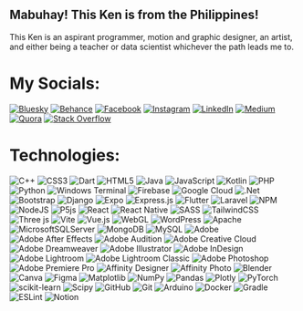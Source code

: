 ## Mabuhay! This Ken is from the Philippines!
This Ken is an aspirant programmer, motion and graphic designer, an artist, and either being a teacher or data scientist whichever the path leads me to.


# My Socials:
[![Bluesky](https://img.shields.io/badge/bluesky-%23252525?style=flat-square&logo=bluesky&logoColor=white)](https://bsky.app/profile/imjustkenn) 
[![Behance](https://img.shields.io/badge/Behance-%23252525?style=flat-square&logo=behance&logoColor=white)](https://behance.net/imjustkenn) 
[![Facebook](https://img.shields.io/badge/Facebook-%23252525?style=flat-square&logo=Facebook&logoColor=white)](https://facebook.com/imjustkenn) 
[![Instagram](https://img.shields.io/badge/Instagram-%23252525?style=flat-square&logo=Instagram&logoColor=white)](https://instagram.com/iimjustkenn) 
[![LinkedIn](https://img.shields.io/badge/LinkedIn-%23252525?style=flat-square&logo=linkedin&logoColor=white)](https://linkedin.com/in/imjustkenn) 
[![Medium](https://img.shields.io/badge/Medium-%23252525?style=flat-square&logo=medium&logoColor=white)](https://medium.com/@kennethivansanoy) 
[![Quora](https://img.shields.io/badge/Quora-%23252525?style=flat-square&logo=Quora&logoColor=white)](https://quora.com/profile/Imjustkenn) 
[![Stack Overflow](https://img.shields.io/badge/Stack%20Overflow-%23252525?style=flat-square&logo=stack-overflow&logoColor=white)](https://stackoverflow.com/users/20611969) 


# Technologies:
![C++](https://img.shields.io/badge/c++-%23252525.svg?style=flat-square&logo=c%2B%2B&logoColor=white) 
![CSS3](https://img.shields.io/badge/css3-%23252525.svg?style=flat-square&logo=css3&logoColor=white) 
![Dart](https://img.shields.io/badge/dart-%23252525.svg?style=flat-square&logo=dart&logoColor=white) 
![HTML5](https://img.shields.io/badge/html5-%23252525.svg?style=flat-square&logo=html5&logoColor=white) 
![Java](https://img.shields.io/badge/java-%23252525.svg?style=flat-square&logo=openjdk&logoColor=white) 
![JavaScript](https://img.shields.io/badge/javascript-%23252525.svg?style=flat-square&logo=javascript&logoColor=white) 
![Kotlin](https://img.shields.io/badge/kotlin-%23252525.svg?style=flat-square&logo=kotlin&logoColor=white) 
![PHP](https://img.shields.io/badge/php-%23252525.svg?style=flat-square&logo=php&logoColor=white) 
![Python](https://img.shields.io/badge/python-%23252525?style=flat-square&logo=python&logoColor=white) 
![Windows Terminal](https://img.shields.io/badge/Windows%20Terminal-%23252525.svg?style=flat-square&logo=windows-terminal&logoColor=white) 
![Firebase](https://img.shields.io/badge/firebase-%23252525.svg?style=flat-square&logo=firebase&logoColor=white) 
![Google Cloud](https://img.shields.io/badge/GoogleCloud-%23252525.svg?style=flat-square&logo=google-cloud&logoColor=white) 
![.Net](https://img.shields.io/badge/.NET-%23252525?style=flat-square&logo=.net&logoColor=white) 
![Bootstrap](https://img.shields.io/badge/bootstrap-%23252525.svg?style=flat-square&logo=bootstrap&logoColor=white) 
![Django](https://img.shields.io/badge/django-%23252525.svg?style=flat-square&logo=django&logoColor=white) 
![Expo](https://img.shields.io/badge/expo-%23252525?style=flat-square&logo=expo&logoColor=white) 
![Express.js](https://img.shields.io/badge/express.js-%23252525.svg?style=flat-square&logo=express&logoColor=white) 
![Flutter](https://img.shields.io/badge/Flutter-%23252525.svg?style=flat-square&logo=Flutter&logoColor=white) 
![Laravel](https://img.shields.io/badge/laravel-%23252525.svg?style=flat-square&logo=laravel&logoColor=white) 
![NPM](https://img.shields.io/badge/NPM-%23252525.svg?style=flat-square&logo=npm&logoColor=white) 
![NodeJS](https://img.shields.io/badge/node.js-%23252525?style=flat-square&logo=node.js&logoColor=white) 
![P5js](https://img.shields.io/badge/p5.js-%23252525?style=flat-square&logo=p5.js&logoColor=white) 
![React](https://img.shields.io/badge/react-%23252525.svg?style=flat-square&logo=react&logoColor=white) 
![React Native](https://img.shields.io/badge/react_native-%23252525.svg?style=flat-square&logo=react&logoColor=white) 
![SASS](https://img.shields.io/badge/SASS-%23252525.svg?style=flat-square&logo=SASS&logoColor=white) 
![TailwindCSS](https://img.shields.io/badge/tailwindcss-%23252525.svg?style=flat-square&logo=tailwind-css&logoColor=white) 
![Three js](https://img.shields.io/badge/threejs-%23252525?style=flat-square&logo=three.js&logoColor=white) 
![Vite](https://img.shields.io/badge/vite-%23252525.svg?style=flat-square&logo=vite&logoColor=white) 
![Vue.js](https://img.shields.io/badge/vue.js-%23252525.svg?style=flat-square&logo=vuedotjs&logoColor=white) 
![WebGL](https://img.shields.io/badge/WebGL-%23252525?logo=webgl&logoColor=white&style=flat-square) 
![WordPress](https://img.shields.io/badge/WordPress-%23252525.svg?style=flat-square&logo=WordPress&logoColor=white) 
![Apache](https://img.shields.io/badge/apache-%23252525.svg?style=flat-square&logo=apache&logoColor=white) 
![MicrosoftSQLServer](https://img.shields.io/badge/Microsoft%20SQL%20Server-%23252525?style=flat-square&logo=microsoft%20sql%20server&logoColor=white) 
![MongoDB](https://img.shields.io/badge/MongoDB-%23252525.svg?style=flat-square&logo=mongodb&logoColor=white) 
![MySQL](https://img.shields.io/badge/mysql-%23252525.svg?style=flat-square&logo=mysql&logoColor=white) ![Adobe](https://img.shields.io/badge/adobe-%23252525.svg?style=flat-square&logo=adobe&logoColor=white) 
![Adobe After Effects](https://img.shields.io/badge/Adobe%20After%20Effects-%23252525.svg?style=flat-square&logo=Adobe%20After%20Effects&logoColor=white) 
![Adobe Audition](https://img.shields.io/badge/Adobe%20Audition-%23252525.svg?style=flat-square&logo=Adobe%20Audition&logoColor=white) 
![Adobe Creative Cloud](https://img.shields.io/badge/Adobe%20Creative%20Cloud-%23252525.svg?style=flat-square&logo=Adobe%20Creative%20Cloud&logoColor=white) 
![Adobe Dreamweaver](https://img.shields.io/badge/Adobe%20Dreamweaver-%23252525.svg?style=flat-square&logo=Adobe%20Dreamweaver&logoColor=white) 
![Adobe Illustrator](https://img.shields.io/badge/adobe%20illustrator-%23252525.svg?style=flat-square&logo=adobe%20illustrator&logoColor=white) 
![Adobe InDesign](https://img.shields.io/badge/Adobe%20InDesign-%23252525?style=flat-square&logo=adobeindesign&logoColor=white) 
![Adobe Lightroom](https://img.shields.io/badge/Adobe%20Lightroom-%23252525.svg?style=flat-square&logo=Adobe%20Lightroom&logoColor=white) 
![Adobe Lightroom Classic](https://img.shields.io/badge/Adobe%20Lightroom%20Classic-%23252525.svg?style=flat-square&logo=Adobe%20Lightroom%20Classic&logoColor=white) 
![Adobe Photoshop](https://img.shields.io/badge/adobe%20photoshop-%23252525.svg?style=flat-square&logo=adobe%20photoshop&logoColor=white) 
![Adobe Premiere Pro](https://img.shields.io/badge/Adobe%20Premiere%20Pro-%23252525.svg?style=flat-square&logo=Adobe%20Premiere%20Pro&logoColor=white) 
![Affinity Designer](https://img.shields.io/badge/affinity%20designer-%23252525.svg?style=flat-square&logo=affinity-designer&logoColor=white) 
![Affinity Photo](https://img.shields.io/badge/affinityphoto-%23252525.svg?style=flat-square&logo=affinity-photo&logoColor=white) 
![Blender](https://img.shields.io/badge/blender-%23252525.svg?style=flat-square&logo=blender&logoColor=white) 
![Canva](https://img.shields.io/badge/Canva-%23252525.svg?style=flat-square&logo=Canva&logoColor=white) 
![Figma](https://img.shields.io/badge/figma-%23252525.svg?style=flat-square&logo=figma&logoColor=white) 
![Matplotlib](https://img.shields.io/badge/Matplotlib-%23252525.svg?style=flat-square&logo=Matplotlib&logoColor=white) 
![NumPy](https://img.shields.io/badge/numpy-%23252525.svg?style=flat-square&logo=numpy&logoColor=white) 
![Pandas](https://img.shields.io/badge/pandas-%23252525.svg?style=flat-square&logo=pandas&logoColor=white) 
![Plotly](https://img.shields.io/badge/Plotly-%23252525.svg?style=flat-square&logo=plotly&logoColor=white) 
![PyTorch](https://img.shields.io/badge/PyTorch-%23252525.svg?style=flat-square&logo=PyTorch&logoColor=white) 
![scikit-learn](https://img.shields.io/badge/scikit--learn-%23252525.svg?style=flat-square&logo=scikit-learn&logoColor=white) 
![Scipy](https://img.shields.io/badge/SciPy-%23252525.svg?style=flat-square&logo=scipy&logoColor=white) 
![GitHub](https://img.shields.io/badge/github-%23252525.svg?style=flat-square&logo=github&logoColor=white) 
![Git](https://img.shields.io/badge/git-%23252525.svg?style=flat-square&logo=git&logoColor=white) 
![Arduino](https://img.shields.io/badge/-Arduino-%23252525?style=flat-square&logo=Arduino&logoColor=white) 
![Docker](https://img.shields.io/badge/docker-%23252525.svg?style=flat-square&logo=docker&logoColor=white) 
![Gradle](https://img.shields.io/badge/Gradle-%23252525.svg?style=flat-square&logo=Gradle&logoColor=white) 
![ESLint](https://img.shields.io/badge/ESLint-%23252525?style=flat-square&logo=eslint&logoColor=white) 
![Notion](https://img.shields.io/badge/Notion-%23252525.svg?style=flat-square&logo=notion&logoColor=white) 


